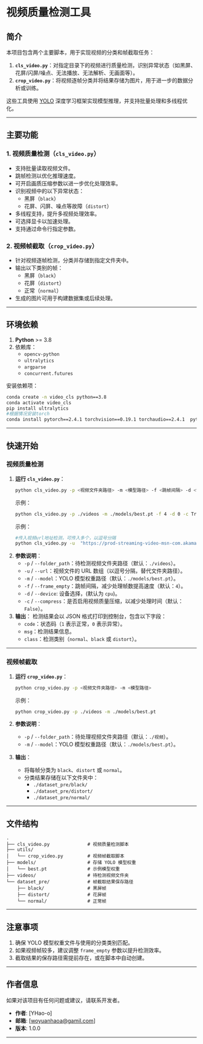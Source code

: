 # 视频质量检测工具

## 简介

本项目包含两个主要脚本，用于实现视频的分类和帧截取任务：

1. **`cls_video.py`**：对指定目录下的视频进行质量检测，识别异常状态（如黑屏、花屏/闪屏/噪点、无法播放、无法解析、无画面等）。
2. **`crop_video.py`**：将视频逐帧分类并将结果存储为图片，用于进一步的数据分析或训练。

这些工具使用 [YOLO](https://github.com/ultralytics/ultralytics) 深度学习框架实现模型推理，并支持批量处理和多线程优化。

---

## 主要功能

### 1. 视频质量检测（`cls_video.py`）

- 支持批量读取视频文件。
- 跳帧检测以优化推理速度。
- 可开启画质压缩参数以进一步优化处理效率。
- 识别视频中的以下异常状态：
  - 黑屏（`black`）
  - 花屏、闪屏、噪点等故障（`distort`）
- 多线程支持，提升多视频处理效率。
- 可选择显卡以加速处理。
- 支持通过命令行指定参数。

### 2. 视频帧截取（`crop_video.py`）

- 针对视频逐帧检测，分类并存储到指定文件夹中。
- 输出以下类别的帧：
  - 黑屏（`black`）
  - 花屏（`distort`）
  - 正常（`normal`）
- 生成的图片可用于构建数据集或后续处理。

---

## 环境依赖

1. **Python** >= 3.8
2. 依赖库：
   - `opencv-python`
   - `ultralytics`
   - `argparse`
   - `concurrent.futures`

安装依赖项：

```bash
conda create -n video_cls python==3.8
conda activate video_cls
pip install ultralytics
#根据情况安装torch
conda install pytorch==2.4.1 torchvision==0.19.1 torchaudio==2.4.1  pytorch-cuda=11.8 -c pytorch -c nvidia
```

---

## 快速开始

### 视频质量检测

1. **运行 `cls_video.py`**：
   ```bash
   python cls_video.py -p <视频文件夹路径> -m <模型路径> -f <跳帧间隔> -d <设备选择> -c <是否启用视频质量压缩>
   ```
   示例：
   ```bash
   python cls_video.py -p ./videos -m ./models/best.pt -f 4 -d 0 -c True
   ```
   示例：
   ```bash
   #传入视频url地址检测，可传入多个，以逗号分隔
   python cls_video.py -u  "https://prod-streaming-video-msn-com.akamaized.net/3d6f4af0-79ab-46fe-9d33-e191be5a878e/b4fa3f3e-a582-4bb5-9115-a82652e45b65.mp4","https://prod-streaming-video-msn-com.akamaized.net/3d6f4af0-79ab-46fe-9d33-e191be5a878e/b4fa3f3e-a582-4bb5-9115-a82652e45b65.mp4" -d 0 -c True
   ```
2. **参数说明**：
   - `-p` / `--folder_path`：待检测视频文件夹路径（默认：`./videos`）。
   - `-u` / `--url`：视频文件的 URL 数组（以逗号分隔，替代文件夹路径）。
   - `-m` / `--model`：YOLO 模型权重路径（默认：`./models/best.pt`）。
   - `-f` / `--frame_empty`：跳帧间隔，减少处理帧数提高速度（默认：`4`）。
   - `-d` / `--device`: 设备选择，(默认为 `cpu`)。
   - `-c` / `--compress`：是否启用视频质量压缩，以减少处理时间（默认：`False`）。
3. **输出**：
   检测结果会以 JSON 格式打印到控制台，包含以下字段：
   - `code`：状态码（`1` 表示正常，`0` 表示异常）。
   - `msg`：检测结果信息。
   - `class`：检测类别（`normal`、`black` 或 `distort`）。

---

### 视频帧截取

1. **运行 `crop_video.py`**：

   ```bash
   python crop_video.py -p <视频文件夹路径> -m <模型路径>
   ```

   示例：

   ```bash
   python crop_video.py -p ./videos -m ./models/best.pt
   ```

2. **参数说明**：

   - `-p` / `--folder_path`：待处理视频文件夹路径（默认：`./视频`）。
   - `-m` / `--model`：YOLO 模型权重路径（默认：`./models/best.pt`）。

3. **输出**：
   - 将每帧分类为 `black`、`distort` 或 `normal`。
   - 分类结果存储在以下文件夹中：
     - `./dataset_pre/black/`
     - `./dataset_pre/distort/`
     - `./dataset_pre/normal/`

---

## 文件结构

```
.
├── cls_video.py              # 视频质量检测脚本
├── utils/
│   └── crop_video.py         # 视频帧截取脚本
├── models/                   # 存储 YOLO 模型权重
│   └── best.pt               # 示例模型权重
├── videos/                   # 待检测视频文件夹
└── dataset_pre/              # 帧截取结果保存路径
    ├── black/                # 黑屏帧
    ├── distort/              # 花屏帧
    └── normal/               # 正常帧
```

---

## 注意事项

1. 确保 YOLO 模型权重文件与使用的分类类别匹配。
2. 如果视频帧较多，建议调整 `frame_empty` 参数以提升检测效率。
3. 截取结果的保存路径需提前存在，或在脚本中自动创建。

---

## 作者信息

如果对该项目有任何问题或建议，请联系开发者。

- **作者**: [YHao-o]
- **邮箱**: [woyuanhaoa@gamil.com]
- **版本**: 1.0.0

---

